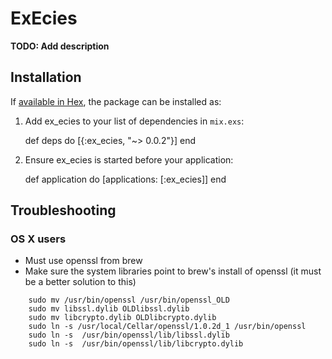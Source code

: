 # ExEcies

**TODO: Add description**

## Installation

If [available in Hex](https://hex.pm/docs/publish), the package can be installed as:

  1. Add ex_ecies to your list of dependencies in `mix.exs`:

        def deps do
          [{:ex_ecies, "~> 0.0.2"}]
        end

  2. Ensure ex_ecies is started before your application:

        def application do
          [applications: [:ex_ecies]]
        end

## Troubleshooting

### OS X users

* Must use openssl from brew
* Make sure the system libraries point to brew's install of openssl (it must be a better solution to this)
```
    sudo mv /usr/bin/openssl /usr/bin/openssl_OLD
    sudo mv libssl.dylib OLDlibssl.dylib
    sudo mv libcrypto.dylib OLDlibcrypto.dylib
    sudo ln -s /usr/local/Cellar/openssl/1.0.2d_1 /usr/bin/openssl
    sudo ln -s  /usr/bin/openssl/lib/libssl.dylib
    sudo ln -s  /usr/bin/openssl/lib/libcrypto.dylib
```

